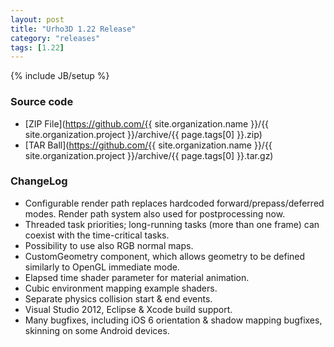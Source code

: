 ```yaml
---
layout: post
title: "Urho3D 1.22 Release"
category: "releases"
tags: [1.22]
---
```

{% include JB/setup %}

### Source code
- [ZIP File](https://github.com/{{ site.organization.name }}/{{ site.organization.project }}/archive/{{ page.tags[0] }}.zip)
- [TAR Ball](https://github.com/{{ site.organization.name }}/{{ site.organization.project }}/archive/{{ page.tags[0] }}.tar.gz)

### ChangeLog
- Configurable render path replaces hardcoded forward/prepass/deferred modes. Render path system also used for postprocessing now.
- Threaded task priorities; long-running tasks (more than one frame) can coexist with the time-critical tasks.
- Possibility to use also RGB normal maps.
- CustomGeometry component, which allows geometry to be defined similarly to OpenGL immediate mode.
- Elapsed time shader parameter for material animation.
- Cubic environment mapping example shaders.
- Separate physics collision start & end events.
- Visual Studio 2012, Eclipse & Xcode build support.
- Many bugfixes, including iOS 6 orientation & shadow mapping bugfixes, skinning on some Android devices.
